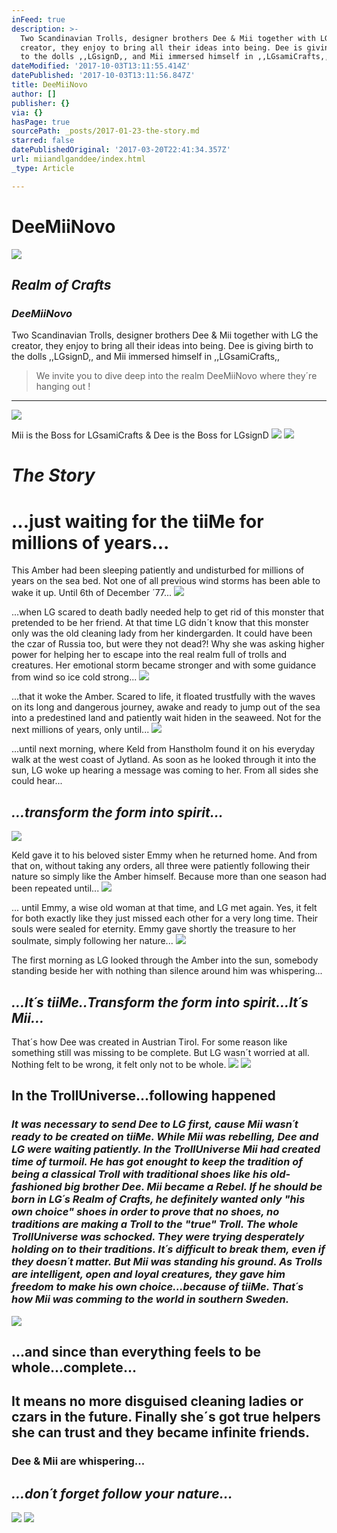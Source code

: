 ```yaml
---
inFeed: true
description: >-
  Two Scandinavian Trolls, designer brothers Dee & Mii together with LG the
  creator, they enjoy to bring all their ideas into being. Dee is giving birth
  to the dolls ,,LGsignD,, and Mii immersed himself in ,,LGsamiCrafts,,
dateModified: '2017-10-03T13:11:55.414Z'
datePublished: '2017-10-03T13:11:56.847Z'
title: DeeMiiNovo
author: []
publisher: {}
via: {}
hasPage: true
sourcePath: _posts/2017-01-23-the-story.md
starred: false
datePublishedOriginal: '2017-03-20T22:41:34.357Z'
url: miiandlganddee/index.html
_type: Article

---
```

# **DeeMiiNovo**
![](https://the-grid-user-content.s3-us-west-2.amazonaws.com/f489491a-4f86-41b9-8d0c-0d5e12b926c4.jpg)

## _Realm of Crafts_

### _DeeMiiNovo_

Two Scandinavian Trolls, designer brothers Dee & Mii together with LG the creator, they enjoy to bring all their ideas into being. Dee is giving birth to the dolls ,,LGsignD,, and Mii immersed himself in ,,LGsamiCrafts,,

> We invite you to dive deep into the realm DeeMiiNovo where they´re hanging out !

---

![](https://the-grid-user-content.s3-us-west-2.amazonaws.com/0de9657d-cb82-4164-88e5-297f279636dd.jpg)

Mii is the Boss for LGsamiCrafts & Dee is the Boss for LGsignD
![](https://the-grid-user-content.s3-us-west-2.amazonaws.com/34d26960-6fb2-4ddc-9a90-dcaa49dd0bde.jpg)
![](https://the-grid-user-content.s3-us-west-2.amazonaws.com/cbb64272-4e21-4d52-9380-f13afa207f9b.jpg)

# _**The Story**_

# ...just waiting for the tiiMe for millions of years...

This Amber had been sleeping patiently and undisturbed for millions of years on the sea bed. Not one of all previous wind storms has been able to wake it up. Until 6th of December ´77...
![](https://the-grid-user-content.s3-us-west-2.amazonaws.com/8a001842-68b7-46a5-916e-836faf458cd2.jpg)

...when LG scared to death badly needed help to get rid of this monster that pretended to be her friend. At that time LG didn´t know that this monster only was the old cleaning lady from her kindergarden. It could have been the czar of Russia too, but were they not dead?! Why she was asking higher power for helping her to escape into the real realm full of trolls and creatures. Her emotional storm became stronger and with some guidance from wind so ice cold strong...
![](https://the-grid-user-content.s3-us-west-2.amazonaws.com/aa79df6a-8633-4018-bf7c-402a7696e9c8.jpg)

...that it woke the Amber. Scared to life, it floated trustfully with the waves on its long and dangerous journey, awake and ready to jump out of the sea into a predestined land and patiently wait hiden in the seaweed. Not for the next millions of years, only until...
![](https://the-grid-user-content.s3-us-west-2.amazonaws.com/13109040-c7aa-4ffd-b697-4adb360479ea.jpg)

...until next morning, where Keld from Hanstholm found it on his everyday walk at the west coast of Jytland. As soon as he looked through it into the sun, LG woke up hearing a message was coming to her. From all sides she could hear...

## _**...transform the form into spirit...**_
![](https://the-grid-user-content.s3-us-west-2.amazonaws.com/1e7f3a51-e2ef-4216-9d8e-968e29880c69.jpg)

Keld gave it to his beloved sister Emmy when he returned home. And from that on, without taking any orders, all three were patiently following their nature so simply like the Amber himself. Because more than one season had been repeated until...
![](https://the-grid-user-content.s3-us-west-2.amazonaws.com/1540f331-78aa-476f-b0a8-bcca23c62508.jpg)

... until Emmy, a wise old woman at that time, and LG met again. Yes, it felt for both exactly like they just missed each other for a very long time. Their souls were sealed for eternity. Emmy gave shortly the treasure to her soulmate, simply following her nature...
![](https://the-grid-user-content.s3-us-west-2.amazonaws.com/c8025be9-0aaa-484a-9d0f-95fb1f42687b.jpg)

The first morning as LG looked through the Amber into the sun, somebody standing beside her with nothing than silence around him was whispering...

## _**...It´s tiiMe..Transform the form into spirit...It´s Mii...**_

That´s how Dee was created in Austrian Tirol. For some reason like something still was missing to be complete. But LG wasn´t worried at all. Nothing felt to be wrong, it felt only not to be whole.
![](https://the-grid-user-content.s3-us-west-2.amazonaws.com/feb64e49-86ca-4e1a-a1bc-d6ac47aa1aa7.jpg)
![](https://the-grid-user-content.s3-us-west-2.amazonaws.com/e10cb5b0-7f88-45ac-908c-76d39a23fadd.jpg)

## In the TrollUniverse...following happened

### _It was necessary to send Dee to LG first, cause Mii wasn´t ready to be created on tiiMe. While Mii was rebelling, Dee and LG were waiting patiently. In the TrollUniverse Mii had created time of turmoil. He has got enought to keep the tradition of being a classical Troll with traditional shoes like his old-fashioned big brother Dee. Mii became a Rebel. If he should be born in LG´s Realm of Crafts, he definitely wanted only "his own choice" shoes in order to prove that no shoes, no traditions are making a Troll to the "true" Troll. The whole TrollUniverse was schocked. They were trying desperately holding on to their traditions. It´s difficult to break them, even if they doesn´t matter. But Mii was standing his ground. As Trolls are intelligent, open and loyal creatures, they gave him freedom to make his own choice...because of tiiMe. That´s how Mii was comming to the world in southern Sweden._
![](https://the-grid-user-content.s3-us-west-2.amazonaws.com/81ccf0bf-be59-4528-8c55-22a4c33b6a00.jpg)

## ...and since than everything feels to be whole...complete...

## It means no more disguised cleaning ladies or czars in the future. Finally she´s got true helpers she can trust and they became infinite friends.

### Dee & Mii are whispering...

## _**...don´t forget follow your nature...**_
![](https://the-grid-user-content.s3-us-west-2.amazonaws.com/5bb50cbc-bf7e-4283-b190-6a68a3c89958.jpg)
![](https://the-grid-user-content.s3-us-west-2.amazonaws.com/63cb3705-7252-4a70-8cc9-8268236b9685.jpg)